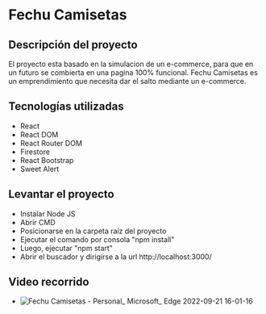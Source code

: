 # Fechu Camisetas
## Descripción del proyecto
El proyecto esta basado en la simulacion de un e-commerce, para que en un futuro se combierta en una pagina 100% funcional. Fechu Camisetas es un emprendimiento que necesita dar el salto mediante un e-commerce.
## Tecnologías utilizadas
- React
- React DOM
- React Router DOM
- Firestore
- React Bootstrap
- Sweet Alert
## Levantar el proyecto
- Instalar Node JS
- Abrir CMD
- Posicionarse en la carpeta raíz del proyecto
- Ejecutar el comando por consola "npm install"
- Luego, ejecutar "npm start"
- Abrir el buscador y dirigirse a la url http://localhost:3000/
## Video recorrido
- ![Fechu Camisetas - Personal_ Microsoft_ Edge 2022-09-21 16-01-16](https://user-images.githubusercontent.com/103077832/191751040-4a3a9e45-aa81-4084-884b-1cfb55cbb33a.gif)
